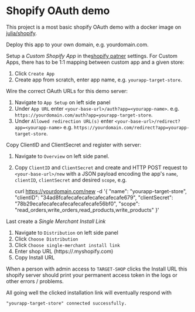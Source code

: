 # Shopify OAuth demo

This project is a most basic shopify OAuth demo with a docker image on
[julia/shopify](https://hub.docker.com/repository/docker/julia/shopify).

Deploy this app to your own domain, e.g. yourdomain.com. 

Setup a *Custom Shopify App*  in the[shopify patner](https://www.shopify.com/partners) settings.
For Custom Apps, there has to be 1:1 mapping between custom app and a given store:

1. Click `Create App`
2. Create app from scratch, enter app name, e.g. `yourapp-target-store`.

Wire the correct OAuth URLs for this demo server:

1. Navigate to `App Setup` on left side panel
2. Under `App URL` enter `<your-base-url>/auth?app=<yourapp-name>`.
   e.g. `https://yourdomain.com/auth?app=yourapp-target-store`.
3. Under `Allowed redirection URL(s)` enter `<your-base-url>/redirect?app=<yourapp-name>` 
   e.g. `https://yourdomain.com/redirect?app=yourapp-target-store`.


Copy ClientID and ClientSecret and register with server:

1. Navigate to `Overview` on left side panel.
2. Copy `ClientID` and `ClientSecret` and create and HTTP POST request to
 `<your-base-url>/new`
with a JSON payload encoding the app's `name`, `clientID`, `clientSecret` and desired `scope`,
e.g.

	curl https://yourdomain.com/new -d '{
	    "name": "yourapp-target-store",
	    "clientID": "34ad8fcafecafecafecafecafecafe679",
	    "clientSecret": "78b29ecafecafecafecafecafecafe56bf0",
	    "scope": "read_orders,write_orders,read_products,write_products"
    }'

Last create a *Single Merchant Install Link*

1. Navigate to `Distribution` on left side panel
2. Click `Choose Distribution`
3. Click `Choose single-merchant install link`
4. Enter shop URL (https://<TARGET-SHOP>.myshopify.com)
5. Copy Install URL

When a person with admin access to `TARGET-SHOP` clicks the Install URL
this shopify server should print your permanent access token in the
logs or other errors / problems.

All going well the clicked installation link will eventually respond with

	"yourapp-target-store" connected successfully.
